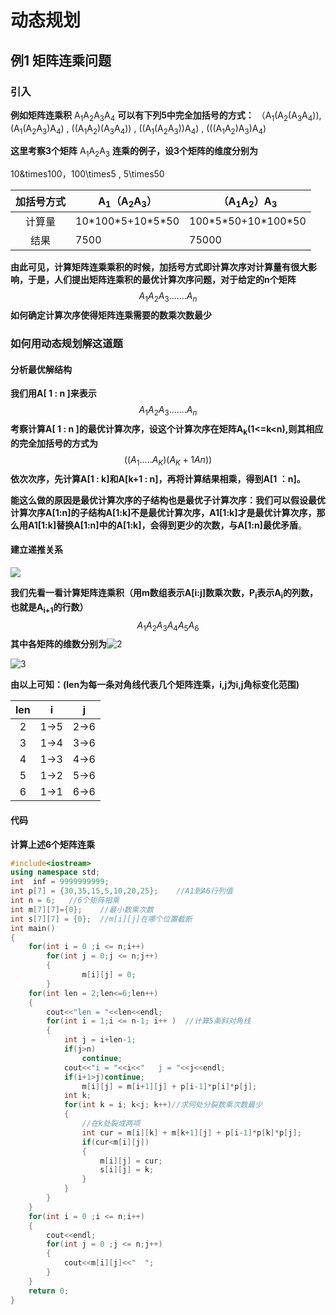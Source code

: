 
# 动态规划

## 例1  矩阵连乘问题

### 引入

**例如矩阵连乘积**
A<sub>1</sub>A<sub>2</sub>A<sub>3</sub>A<sub>4</sub>
**可以有下列5中完全加括号的方式：**
（A<sub>1</sub>(A<sub>2</sub>(A<sub>3</sub>A<sub>4</sub>)), (A<sub>1</sub>(A<sub>2</sub>A<sub>3</sub>)A<sub>4</sub>) , ((A<sub>1</sub>A<sub>2</sub>)(A<sub>3</sub>A<sub>4</sub>)) , ((A<sub>1</sub>(A<sub>2</sub>A<sub>3</sub>))A<sub>4</sub>) , (((A<sub>1</sub>A<sub>2</sub>)A<sub>3</sub>)A<sub>4</sub>)



**这里考察3个矩阵**
A<sub>1</sub>A<sub>2</sub>A<sub>3</sub>
**连乘的例子，设3个矩阵的维度分别为**


10&times100，100\times5 , 5\times50

| 加括号方式 | A<sub>1</sub>（A<sub>2</sub>A<sub>3</sub>） | （A<sub>1</sub>A<sub>2</sub>）A<sub>3</sub> |
| :--------: | ------------------------------------------- | ------------------------------------------- |
|   计算量   | 10\*100\*5+10\*5\*50                        | 100\*5\*50+10\*100\*50                      |
|    结果    | 7500                                        | 75000                                       |



**由此可见，计算矩阵连乘乘积的时候，加括号方式即计算次序对计算量有很大影响，于是，人们提出矩阵连乘积的最优计算次序问题，对于给定的n个矩阵**
$$
A_1A_2A_3.......A_n
$$
**如何确定计算次序使得矩阵连乘需要的数乘次数最少**



### 如何用动态规划解这道题

#### 分析最优解结构

**我们用A[ 1 : n ]来表示**
$$
A_1A_2A_3.......A_n
$$
**考察计算A[ 1 : n ]的最优计算次序，设这个计算次序在矩阵A<sub>k</sub>(1<=k<n),则其相应的完全加括号的方式为**
$$
((A_1.....A_K)(A_K+1An))
$$
**依次次序，先计算A[1 : k]和A[k+1 : n]，再将计算结果相乘，得到A[1 ：n]。**

**能这么做的原因是最优计算次序的子结构也是最优子计算次序：我们可以假设最优计算次序A[1:n]的子结构A[1:k]不是最优计算次序，A1[1:k]才是最优计算次序，那么用A1[1:k]替换A[1:n]中的A[1:k]，会得到更少的次数，与A[1:n]最优矛盾**。



#### 建立递推关系

![](https://github.com/luoshiyong/CSinterview/tree/master/image/1.PNG)



**我们先看一看计算矩阵连乘积（用m数组表示A[i:j]数乘次数，P<sub>i</sub>表示A<sub>i</sub>的列数，也就是A<sub>i+1</sub>的行数）**
$$
A_1A_2A_3A_4A_5A_6
$$
**其中各矩阵的维数分别为**![2](https://github.com/luoshiyong/CSinterview/tree/master/image/2.PNG)

![3](https://github.com/luoshiyong/CSinterview/tree/master/image/3.PNG)

**由以上可知：(len为每一条对角线代表几个矩阵连乘，i,j为i,j角标变化范围)**

| len  |  i   |  j   |
| :--: | :--: | :--: |
|  2   | 1->5 | 2->6 |
|  3   | 1->4 | 3->6 |
|  4   | 1->3 | 4->6 |
|  5   | 1->2 | 5->6 |
|  6   | 1->1 | 6->6 |



#### 代码

**计算上述6个矩阵连乘**

```c++
#include<iostream>
using namespace std;
int  inf = 9999999999;
int p[7] = {30,35,15,5,10,20,25};    //A1到A6行列值
int n = 6;   //6个矩阵相乘
int m[7][7]={0};	//最小数乘次数
int s[7][7] = {0};	//m[i][j]在哪个位置截断
int main()
{
	for(int i = 0 ;i <= n;i++)
		for(int j = 0;j <= n;j++)
		{
				m[i][j] = 0;
		}
	for(int len = 2;len<=6;len++)
	{
		cout<<"len = "<<len<<endl;
		for(int i = 1;i <= n-1; i++ )  //计算5条斜对角线
		{
			int j = i+len-1;
			if(j>n)
				continue;
			cout<<"i = "<<i<<"   j = "<<j<<endl;
			if(i+1>j)continue;
				m[i][j] = m[i+1][j] + p[i-1]*p[i]*p[j];
			int k;
			for(int k = i; k<j; k++)//求何处分裂数乘次数最少
			{
				//在k处裂成两项
				int cur = m[i][k] + m[k+1][j] + p[i-1]*p[k]*p[j];
				if(cur<m[i][j])
				{
					m[i][j] = cur;
					s[i][j] = k;
				}
			}
		}
	}
	for(int i = 0 ;i <= n;i++)
	{
		cout<<endl;
		for(int j = 0 ;j <= n;j++)
		{
			cout<<m[i][j]<<"  ";
		}
	}
	return 0;
}

```

